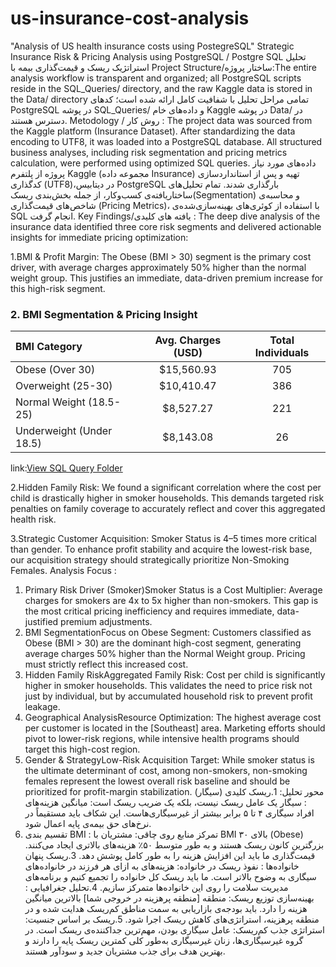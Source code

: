# us-insurance-cost-analysis
"Analysis of US health insurance costs using PostegreSQL"
Strategic Insurance Risk & Pricing Analysis using PostgreSQL / Postgre SQL تحلیل استراتژیک ریسک و قیمت‌گذاری بیمه با
Project Structure/ساختار پروژه:The entire analysis workflow is transparent and organized; all PostgreSQL scripts reside in the SQL_Queries/ directory, and the raw Kaggle data is stored in the Data/ directory
تمامی مراحل تحلیل با شفافیت کامل ارائه شده است؛ کدهای PostgreSQL در پوشه SQL_Queries/ و داده‌های خام Kaggle در پوشه Data/ در دسترس هستند.
Metodology / روش کار : The project data was sourced from the Kaggle platform (Insurance Dataset). After standardizing the data encoding to UTF8, it was loaded into a PostgreSQL database. All structured business analyses, including risk segmentation and pricing metrics calculation, were performed using optimized SQL queries.
 داده‌های مورد نیاز پروژه از پلتفرم Kaggle (مجموعه داده Insurance) تهیه و پس از استانداردسازی کدگذاری (UTF8)،در دیتابیس PostgreSQL بارگذاری شدند. تمام تحلیل‌های ساختاریافته‌ی کسب‌وکار، از جمله بخش‌بندی ریسک(Segmentation) و محاسبه‌ی شاخص‌های قیمت‌گذاری (Pricing Metrics)، با استفاده از کوئری‌های بهینه‌سازی‌شده‌ی SQL انجام گرفت.
Key Findings/یافته های کلیدی :  The deep dive analysis of the insurance data identified three core risk segments and delivered actionable insights for immediate pricing optimization:

1.BMI & Profit Margin: The Obese (BMI > 30) segment is the primary cost driver, with average charges approximately 50% higher than the normal weight group. This justifies an immediate, data-driven premium increase for this high-risk segment.
### 2. BMI Segmentation & Pricing Insight

| BMI Category             | Avg. Charges (USD) | Total Individuals |
| :---                     | :---:              | :---: |
| Obese (Over 30)          | $15,560.93         | 705 |
| Overweight (25-30)       | $10,410.47         | 386 |
| Normal Weight (18.5-25)  | $8,527.27          | 221 |
| Underweight (Under 18.5) | $8,143.08          | 26 |

link:[View SQL Query Folder](./SQL_Queries)


2.Hidden Family Risk: We found a significant correlation where the cost per child is drastically higher in smoker households. This demands targeted risk penalties on family coverage to accurately reflect and cover this aggregated health risk.

3.Strategic Customer Acquisition: Smoker Status is 4–5 times more critical than gender. To enhance profit stability and acquire the lowest-risk base, our acquisition strategy should strategically prioritize Non-Smoking Females.
Analysis Focus :
1. Primary Risk Driver (Smoker)Smoker Status is a Cost Multiplier: Average charges for smokers are 4x to 5x higher than non-smokers. This gap is the most critical pricing inefficiency and requires immediate, data-justified premium adjustments.
2. BMI SegmentationFocus on Obese Segment: Customers classified as Obese (BMI > 30) are the dominant high-cost segment, generating average charges 50% higher than the Normal Weight group. Pricing must strictly reflect this increased cost.
3. Hidden Family RiskAggregated Family Risk: Cost per child is significantly higher in smoker households. This validates the need to price risk not just by individual, but by accumulated household risk to prevent profit leakage.
4. Geographical AnalysisResource Optimization: The highest average cost per customer is located in the [Southeast] area. Marketing efforts should pivot to lower-risk regions, while intensive health programs should target this high-cost region.
5. Gender & StrategyLow-Risk Acquisition Target: While smoker status is the ultimate determinant of cost, among non-smokers, non-smoking females represent the lowest overall risk baseline and should be prioritized for profit-margin stabilization.
محور تحلیل:
1.ریسک کلیدی (سیگار)	: سیگار یک عامل ریسک نیست، بلکه یک ضریب ریسک است: میانگین هزینه‌های افراد سیگاری ۴ تا ۵ برابر بیشتر از غیرسیگاری‌هاست. این شکاف باید مستقیماً در نرخ‌های حق بیمه‌ی پایه اعمال شود.
2. تقسیم بندی BMI     :	تمرکز منابع روی چاقی: مشتریان با BMI بالای ۳۰ (Obese) بزرگترین کانون ریسک هستند و به طور متوسط ۵۰٪ هزینه‌های بالاتری ایجاد می‌کنند. قیمت‌گذاری ما باید این افزایش هزینه را به طور کامل پوشش دهد.
3.ریسک پنهان خانواده‌ها	:  نفوذ ریسک در خانواده: هزینه‌های به ازای هر فرزند در خانواده‌های سیگاری به وضوح بالاتر است. ما باید ریسک کل خانواده را تجمیع کنیم و برنامه‌های مدیریت سلامت را روی این خانواده‌ها متمرکز سازیم.
4.تحلیل جغرافیایی      :	بهینه‌سازی توزیع ریسک: منطقه [منطقه پرهزینه در خروجی شما] بالاترین میانگین هزینه را دارد. باید بودجه‌ی بازاریابی به سمت مناطق کم‌ریسک هدایت شده و در منطقه پرهزینه، استراتژی‌های کاهش ریسک اجرا شود.
5.ریسک بر اساس جنسیت:	استراتژی جذب کم‌ریسک: عامل سیگاری بودن، مهم‌ترین جداکننده‌ی ریسک است. در گروه غیرسیگاری‌ها، زنان غیرسیگاری به‌طور کلی کمترین ریسک پایه را دارند و بهترین هدف برای جذب مشتریان جدید و سودآور هستند.
